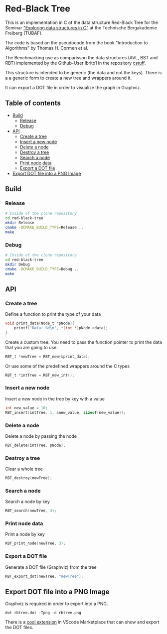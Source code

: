 # Red-Black Tree

This is an implementation in C of the data structure Red-Black Tree for the 
Seminar ["Exploring data structures in C"](https://github.com/JayTee42/tubaf-csem-2020) 
at the Technische Bergakademie Freiberg (TUBAF).

The code is based on the pseudocode from the book "Introduction to Algorithms" 
by Thomas H. Cormen et al.

The Benchmarking use as comparisson the data structures (AVL, BST and RBT)
implemented by the Github-User lbrito1 in the repository 
[cstuff](https://github.com/lbrito1/cstuff).

This structure is intended to be generic (the data and not the keys). 
There is a a generic form to create a new tree and wrappers around it.

It can export a DOT file in order to visualize the graph in Graphviz.


## Table of contents
- [Build](#Build)
    * [Release](#Release)
    * [Debug](#Debug)
- [API](#API)
    * [Create a tree](#Create-a-tree)
    * [Insert a new node](#Insert-a-new-node)
    * [Delete a node](#Delete-a-node)
    * [Destroy a tree ](#Destroy-a-tree)
    * [Search a node](#Search-a-node)
    * [Print node data](#Print-node-data)
    * [Export a DOT file](#Export-a-DOT-file)
- [Export DOT file into a PNG Image](#Export-DOT-file-into-a-PNG-Image)

## Build

### Release
```bash
# Inside of the clone repository
cd red-black-tree
mkdir Release
cmake -DCMAKE_BUILD_TYPE=Release ..
make
```

### Debug
```bash
# Inside of the clone repository
cd red-black-tree
mkdir Debug
cmake -DCMAKE_BUILD_TYPE=Debug ..
make
```

## API

### Create a tree

Define a function to print the type of your data
```c
void print_data(Node_t *pNode){
    printf("Data: %d\n", *(int *)pNode->data);
}
```

Create a custom tree. You need to pass the function pointer to print the data
that you are going to use.
```c
RBT_t *newTree = RBT_new(&print_data);
```

Or use some of the predefined wrappers around the C types
```c
RBT_t *intTree = RBT_new_int();
```
### Insert a new node
Insert a new node in the tree by key with a value
```c
int new_value = 10;
RBT_insert(intTree, 1, &new_value, sizeof(new_value));
```

### Delete a node
Delete a node by passing the node
```c
RBT_delete(intTree, pNode);
```

### Destroy a tree
Clear a whole tree
```c
RBT_destroy(newTree);
```

### Search a node
Search a node by key
```c
RBT_search(newTree, 3);
```


### Print node data
Print a node by key
```c
RBT_print_node(newTree, 3);
```

### Export a DOT file
Generate a DOT file (Graphviz) from the tree
```c
RBT_export_dot(newTree, "newTree");
```

## Export DOT file into a PNG Image
Graphviz is required in order to export into a PNG.

```
dot rbtree.dot -Tpng -o rbtree.png
```
There is a [cool extension](https://marketplace.visualstudio.com/items?itemName=joaompinto.vscode-graphviz) 
in VScode Marketplace that can show and export the DOT files.
